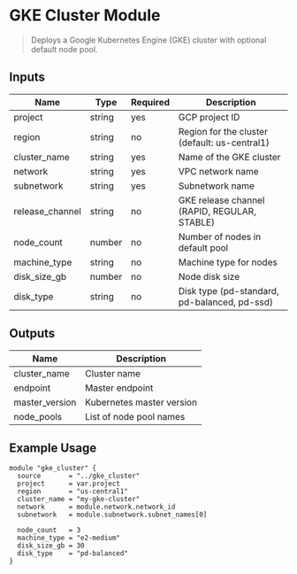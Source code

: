 # GKE Cluster Module

> Deploys a Google Kubernetes Engine (GKE) cluster with optional default node pool.

## Inputs

| Name         | Type   | Required | Description |
|--------------|--------|----------|-------------|
| project      | string | yes      | GCP project ID |
| region       | string | no       | Region for the cluster (default: us-central1) |
| cluster_name | string | yes      | Name of the GKE cluster |
| network      | string | yes      | VPC network name |
| subnetwork   | string | yes      | Subnetwork name |
| release_channel | string | no    | GKE release channel (RAPID, REGULAR, STABLE) |
| node_count   | number | no       | Number of nodes in default pool |
| machine_type | string | no       | Machine type for nodes |
| disk_size_gb | number | no       | Node disk size |
| disk_type    | string | no       | Disk type (pd-standard, pd-balanced, pd-ssd) |

## Outputs

| Name          | Description |
|---------------|-------------|
| cluster_name  | Cluster name |
| endpoint      | Master endpoint |
| master_version | Kubernetes master version |
| node_pools    | List of node pool names |

## Example Usage

```hcl
module "gke_cluster" {
  source       = "../gke_cluster"
  project      = var.project
  region       = "us-central1"
  cluster_name = "my-gke-cluster"
  network      = module.network.network_id
  subnetwork   = module.subnetwork.subnet_names[0]

  node_count   = 3
  machine_type = "e2-medium"
  disk_size_gb = 30
  disk_type    = "pd-balanced"
}
